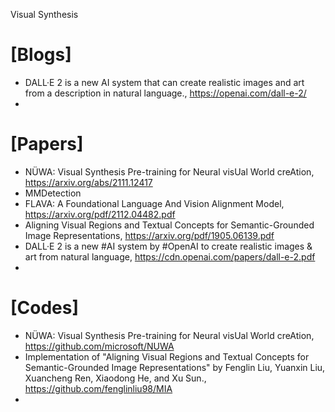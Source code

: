 Visual Synthesis

# [Blogs]
+ DALL·E 2 is a new AI system that can create realistic images and art from a description in natural language., https://openai.com/dall-e-2/
+ 

# [Papers]
+ NÜWA: Visual Synthesis Pre-training for Neural visUal World creAtion, https://arxiv.org/abs/2111.12417
+ MMDetection
+ FLAVA: A Foundational Language And Vision Alignment Model, https://arxiv.org/pdf/2112.04482.pdf
+ Aligning Visual Regions and Textual Concepts for Semantic-Grounded Image Representations, https://arxiv.org/pdf/1905.06139.pdf
+ DALL·E 2 is a new #AI system by #OpenAI to create realistic images & art from natural language, https://cdn.openai.com/papers/dall-e-2.pdf
+ 


# [Codes]
+ NÜWA: Visual Synthesis Pre-training for Neural visUal World creAtion, https://github.com/microsoft/NUWA
+ Implementation of "Aligning Visual Regions and Textual Concepts for Semantic-Grounded Image Representations" by Fenglin Liu, Yuanxin Liu, Xuancheng Ren, Xiaodong He, and Xu Sun., https://github.com/fenglinliu98/MIA
+ 
